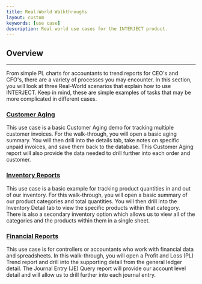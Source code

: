 ```yaml
---
title: Real-World Walkthroughs
layout: custom
keywords: [use case]
description: Real world use cases for the INTERJECT product.
---
```

##  **Overview**
---

From simple PL charts for accountants to trend reports for CEO's and CFO's, there are a variety of processes you may encounter. In this section, you will look at three Real-World scenarios that explain how to use INTERJECT. Keep in mind, these are simple examples of tasks that may be more complicated in different cases. 

###  [ Customer Aging ](/wAbout/Customer-Aging.html)

This use case is a basic Customer Aging demo for tracking multiple customer invoices. For the walk-through, you will open a basic aging summary. You will then drill into the details tab, take notes on specific unpaid invoices, and save them back to the database. This Customer Aging report will also provide the data needed to drill further into each order and customer. 

###  [ Inventory Reports ](/wAbout/Inventory-Reports.html)

This use case is a basic example for tracking product quantities in and out of our inventory. For this walk-through, you will open a basic summary of our product categories and total quantities. You will then drill into the Inventory Detail tab to view the specific products within that category. There is also a secondary inventory option which allows us to view all of the categories and the products within them in a single sheet. 

###  [ Financial Reports ](/wAbout/Financial-Report.html)

This use case is for controllers or accountants who work with financial data and spreadsheets. In this walk-through, you will open a Profit and Loss (PL) Trend report and drill into the supporting detail from the general ledger detail. The Journal Entry (JE) Query report will provide our account level detail and will allow us to drill further into each journal entry. 
